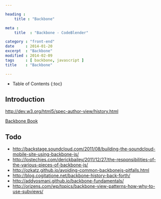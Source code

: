 ```yaml
---

heading :
    title : "Backbone"

meta :
    title  : "Backbone - CodeBlender"

category : "front-end"
date     : 2014-01-20
excerpt  : "Backbone"
modified : 2014-02-09
tags     : [ backbone, javascript ]
title    : "Backbone"

---
```


* Table of Contents
{:toc}

## Introduction

http://dev.w3.org/html5/spec-author-view/history.html

[Backbone Book](http://addyosmani.github.io/backbone-fundamentals/#backbone-basics)

## Todo

* http://backstage.soundcloud.com/2011/08/building-the-soundcloud-mobile-site-using-backbone-js/
* http://lostechies.com/derickbailey/2011/12/27/the-responsibilities-of-the-various-pieces-of-backbone-js/
* http://ozkatz.github.io/avoiding-common-backbonejs-pitfalls.html
* http://blog.cogitatione.net/backbone-history-back-forth/
* http://addyosmani.github.io/backbone-fundamentals/
* http://orizens.com/wp/topics/backbone-view-patterns-how-why-to-use-subviews/
